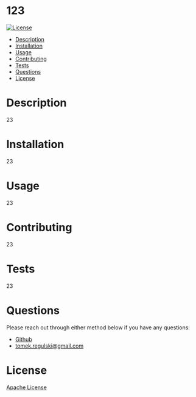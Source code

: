 # 123

[![License](https://img.shields.io/badge/License-Apache%202.0-blue.svg)](https://opensource.org/licenses/Apache-2.0)

* [Description](#description)
* [Installation](#installation)
* [Usage](#usage)
* [Contributing](#contributing)
* [Tests](#tests)
* [Questions](#questions)
* [License](#license)

# Description

23

# Installation

23

# Usage

23

# Contributing

23

# Tests

23

# Questions

Please reach out through either method below if you have any questions:
* <a href="undefined">Github</a>
* <a href="mailto:tomek.regulski@gmail.com">tomek.regulski@gmail.com</a>

# License

[Apache License](https://www.apache.org/licenses/LICENSE-2.0">)

